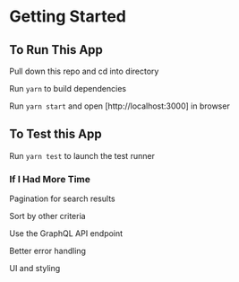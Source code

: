 # Getting Started

## To Run This App

Pull down this repo and cd into directory

Run `yarn` to build dependencies

Run `yarn start` and open [http://localhost:3000] in browser

## To Test this App

Run `yarn test` to launch the test runner

### If I Had More Time

Pagination for search results

Sort by other criteria

Use the GraphQL API endpoint 

Better error handling

UI and styling